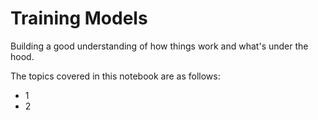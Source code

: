 # Training Models
Building a good understanding of how things work and what's under the hood.

The topics covered in this notebook are as follows:
* 1
* 2
